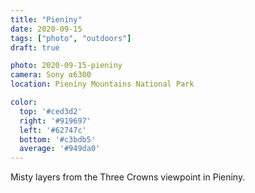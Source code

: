 ```yaml
---
title: "Pieniny"
date: 2020-09-15
tags: ["photo", "outdoors"]
draft: true

photo: 2020-09-15-pieniny
camera: Sony α6300
location: Pieniny Mountains National Park

color:
  top: '#ced3d2'
  right: '#919697'
  left: '#62747c'
  bottom: '#c3bdb5'
  average: '#949da0'
---
```


Misty layers from the Three Crowns viewpoint in Pieniny.
